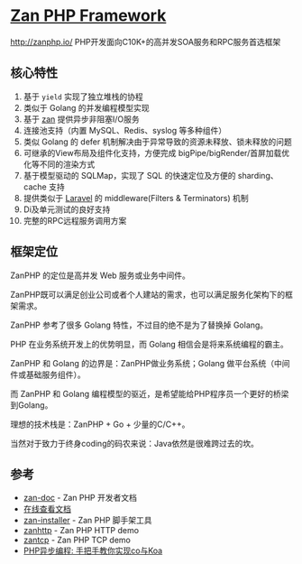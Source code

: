 # [Zan PHP Framework](https://github.com/youzan/zanphp)

<http://zanphp.io/> PHP开发面向C10K+的高并发SOA服务和RPC服务首选框架

## 核心特性

1. 基于 `yield` 实现了独立堆栈的协程
2. 类似于 Golang 的并发编程模型实现
3. 基于 [zan](https://github.com/youzan/zan) 提供异步非阻塞I/O服务
4. 连接池支持（内置 MySQL、Redis、syslog 等多种组件）
5. 类似 Golang 的 defer 机制解决由于异常导致的资源未释放、锁未释放的问题
6. 可继承的View布局及组件化支持，方便完成 bigPipe/bigRender/首屏加载优化等不同的渲染方式
7. 基于模型驱动的 SQLMap，实现了 SQL 的快速定位及方便的 sharding、cache 支持
8. 提供类似于 [Laravel](https://github.com/laravel/laravel) 的 middleware(Filters & Terminators) 机制
9. Di及单元测试的良好支持
10. 完整的RPC远程服务调用方案

## 框架定位

ZanPHP 的定位是高并发 Web 服务或业务中间件。

ZanPHP既可以满足创业公司或者个人建站的需求，也可以满足服务化架构下的框架需求。

ZanPHP 参考了很多 Golang 特性，不过目的绝不是为了替换掉 Golang。

PHP 在业务系统开发上的优势明显，而 Golang 相信会是将来系统编程的霸主。

ZanPHP 和 Golang 的边界是：ZanPHP做业务系统；Golang 做平台系统（中间件或基础服务组件）。

而 ZanPHP 和 Golang 编程模型的驱近，是希望能给PHP程序员一个更好的桥梁到Golang。

理想的技术栈是：ZanPHP + Go + 少量的C/C++。

当然对于致力于终身coding的码农来说：Java依然是很难跨过去的坎。

## 参考

* [zan-doc](https://github.com/youzan/zanphp-doc) - Zan PHP 开发者文档
* [在线查看文档](http://zanphpdoc.zanphp.io/)
* [zan-installer](https://github.com/youzan/zan-installer) - Zan PHP 脚手架工具
* [zanhttp](https://github.com/youzan/zanhttpdemo) - Zan PHP HTTP demo
* [zantcp](https://github.com/youzan/zantcpdemo) - Zan PHP TCP demo
* [PHP异步编程: 手把手教你实现co与Koa](https://github.com/youzan/php-co-koa)
